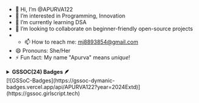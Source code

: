 - 👋 Hi, I’m @APURVA122
- 👀 I’m interested in Programming, Innovation 
- 🌱 I’m currently learning DSA
- 💞️ I’m looking to collaborate on beginner-friendly open-source projects  
- - 📫 How to reach me: mj8893854@gmail.com
- 😄 Pronouns: She/Her  
- ⚡ Fun fact: My name "Apurva" means *unique*! 
<details>	
 <summary><b>GSSOC(24) Badges 🪶</b></summary><br>
<div style='display:flex; align-items:center; gap: 10px;' align='center'>
  <img src="https://raw.githubusercontent.com/GSSoC24/Postman-Challenge/main/docs/assets/Postman%20White.png" width="100px" height="100px" />
  <img src="https://raw.githubusercontent.com/GSSoC24/Postman-Challenge/main/docs/assets/1.png" width="100px" height="100px" />
  <img src="https://raw.githubusercontent.com/GSSoC24/Postman-Challenge/main/docs/assets/2.png" width="100px" height="100px" />
</div>
</details>
[![GSSoC-Badges](https://gssoc-dymanic-badges.vercel.app/api/APURVA122?year=2024Extd)](https://gssoc.girlscript.tech)


<!---
APURVA122/APURVA122 is a ✨ special ✨ repository because its `README.md` (this file) appears on your GitHub profile.
You can click the Preview link to take a look at your changes.
--->
